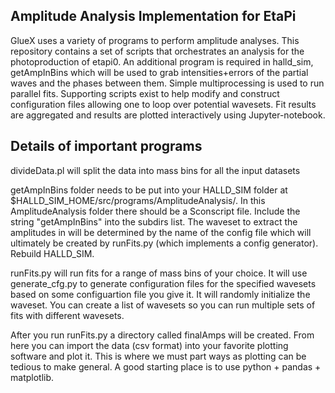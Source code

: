 ## Amplitude Analysis Implementation for EtaPi
GlueX uses a variety of programs to perform amplitude analyses. This repository contains a set of scripts that orchestrates an analysis for the photoproduction of etapi0. An additional program is required in halld_sim, getAmpInBins which will be used to grab intensities+errors of the partial waves and the phases between them. Simple multiprocessing is used to run parallel fits. Supporting scripts exist to help modify and construct configuration files allowing one to loop over potential wavesets. Fit results are aggregated and results are plotted interactively using Jupyter-notebook. 

## Details of important programs
divideData.pl will split the data into mass bins for all the input datasets

getAmpInBins folder needs to be put into your HALLD_SIM folder at $HALLD_SIM_HOME/src/programs/AmplitudeAnalysis/. In this AmplitudeAnalysis folder there should be a Sconscript file. Include the string "getAmpInBins" into the subdirs list. The waveset to extract the amplitudes in will be determined by the name of the config file which will ultimately be created by runFits.py (which implements a config generator). Rebuild HALLD_SIM. 

runFits.py will run fits for a range of mass bins of your choice. It will use generate_cfg.py to generate configuration files for the specified wavesets based on some configuartion file you give it. It will randomly initialize the waveset. You can create a list of wavesets so you can run multiple sets of fits with different wavesets.

After you run runFits.py a directory called finalAmps will be created. From here you can import the data (csv format) into your favorite plotting software and plot it. This is where we must part ways as plotting can be tedious to make general. A good starting place is to use python + pandas + matplotlib. 
